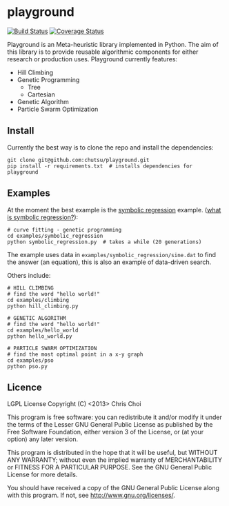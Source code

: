 # playground
[![Build Status](https://travis-ci.org/chutsu/playground.png)][1]
[![Coverage Status](https://coveralls.io/repos/chutsu/playground/badge.png)][5]

Playground is an Meta-heuristic library implemented in Python. The aim of this
library is to provide reusable algorithmic components for either research or 
production uses. Playground currently features:

- Hill Climbing
- Genetic Programming
    - Tree
    - Cartesian
- Genetic Algorithm
- Particle Swarm Optimization


## Install
Currently the best way is to clone the repo and install the dependencies:

    git clone git@github.com:chutsu/playground.git
    pip install -r requirements.txt  # installs dependencies for playground

## Examples
At the moment the best example is the [symbolic regression][4] example.  ([what
is symbolic regression?][3]):

    # curve fitting - genetic programming
    cd examples/symbolic_regression
    python symbolic_regression.py  # takes a while (20 generations)

The example uses data in `examples/symbolic_regression/sine.dat` to find the
answer (an equation), this is also an example of data-driven search.

Others include:

    # HILL CLIMBING
    # find the word "hello world!"
    cd examples/climbing
    python hill_climbing.py

    # GENETIC ALGORITHM
    # find the word "hello world!"
    cd examples/hello_world
    python hello_world.py

    # PARTICLE SWARM OPTIMIZATION
    # find the most optimal point in a x-y graph
    cd examples/pso
    python pso.py


## Licence
LGPL License
Copyright (C) <2013> Chris Choi

This program is free software: you can redistribute it and/or modify it under
the terms of the Lesser GNU General Public License as published by the Free
Software Foundation, either version 3 of the License, or (at your option) any
later version.

This program is distributed in the hope that it will be useful, but WITHOUT ANY
WARRANTY; without even the implied warranty of MERCHANTABILITY or FITNESS FOR A
PARTICULAR PURPOSE.  See the GNU General Public License for more details.

You should have received a copy of the GNU General Public License along with
this program.  If not, see <http://www.gnu.org/licenses/>.

[1]: https://travis-ci.org/chutsu/playground
[3]: http://www.symbolicregression.com/?q=faq
[4]: https://github.com/chutsu/playground/tree/master/examples/symbolic_regression
[5]: https://coveralls.io/r/chutsu/playground

